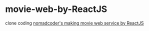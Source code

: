 # movie-web-by-ReactJS
clone coding [nomadcoder's making movie web service by ReactJS](https://nomadcoders.co/react-for-beginners)
